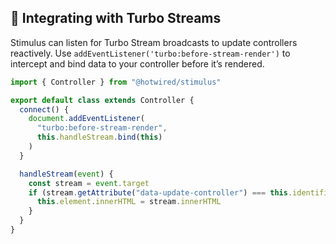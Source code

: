 ## 📡 Integrating with Turbo Streams
Stimulus can listen for Turbo Stream broadcasts to update controllers reactively. Use `addEventListener('turbo:before-stream-render')` to intercept and bind data to your controller before it’s rendered.

```javascript
import { Controller } from "@hotwired/stimulus"

export default class extends Controller {
  connect() {
    document.addEventListener(
      "turbo:before-stream-render",
      this.handleStream.bind(this)
    )
  }

  handleStream(event) {
    const stream = event.target
    if (stream.getAttribute("data-update-controller") === this.identifier) {
      this.element.innerHTML = stream.innerHTML
    }
  }
}
```
